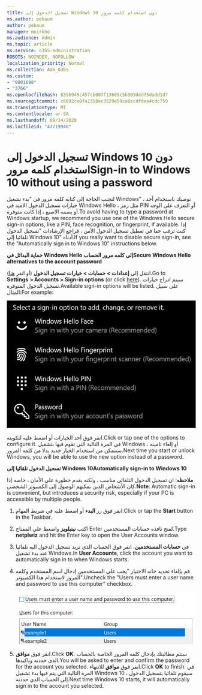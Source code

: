 ```yaml
---
title: تسجيل الدخول إلى Windows 10 دون استخدام كلمه مرور
ms.author: pebaum
author: pebaum
manager: mnirkhe
ms.audience: Admin
ms.topic: article
ms.service: o365-administration
ROBOTS: NOINDEX, NOFOLLOW
localization_priority: Normal
ms.collection: Adm_O365
ms.custom:
- "9001690"
- "3766"
ms.openlocfilehash: 839b945c457cb007f13605c5b903ded75dadd1d7
ms.sourcegitcommit: c6692ce0fa1358ec3529e59ca0ecdfdea4cdc759
ms.translationtype: MT
ms.contentlocale: ar-SA
ms.lasthandoff: 09/14/2020
ms.locfileid: "47719940"
---
```

# <a name="sign-in-to-windows-10-without-using-a-password"></a><span data-ttu-id="d7100-102">تسجيل الدخول إلى Windows 10 دون استخدام كلمه مرور</span><span class="sxs-lookup"><span data-stu-id="d7100-102">Sign-in to Windows 10 without using a password</span></span>

<span data-ttu-id="d7100-103">لتجنب الحاجة إلى كتابه كلمه مرور في "بدء تشغيل Windows" ، نوصيك باستخدام أحد خيارات تسجيل الدخول الامنه في Windows Hello ، مثل رمز PIN أو التعرف علي الوجه أو بصمه الاصبع ، إذا كانت متوفرة.</span><span class="sxs-lookup"><span data-stu-id="d7100-103">To avoid having to type a password at Windows startup, we recommend you use one of the Windows Hello secure sign-in options, like a PIN, face recognition, or fingerprint, if available.</span></span> <span data-ttu-id="d7100-104">إذا كنت ترغب حقا في تعطيل تسجيل الدخول الأمن ، فراجع الإرشادات "تسجيل الدخول تلقائيا إلى Windows 10" أدناه.</span><span class="sxs-lookup"><span data-stu-id="d7100-104">If you really want to disable secure sign-in, see the "Automatically sign in to Windows 10" instructions below.</span></span>

<span data-ttu-id="d7100-105">**حماية البدائل في Windows Hello إلى كلمه مرور الحساب**</span><span class="sxs-lookup"><span data-stu-id="d7100-105">**Secure Windows Hello alternatives to the account password**</span></span>

<span data-ttu-id="d7100-106">انتقل إلى **إعدادات > حسابات > خيارات تسجيل الدخول** (أو انقر [هنا](ms-settings:signinoptions?activationSource=GetHelp)).</span><span class="sxs-lookup"><span data-stu-id="d7100-106">Go to **Settings  > Accounts > Sign-in options** (or click [here](ms-settings:signinoptions?activationSource=GetHelp)).</span></span> <span data-ttu-id="d7100-107">سيتم ادراج خيارات تسجيل الدخول المتوفرة.</span><span class="sxs-lookup"><span data-stu-id="d7100-107">Available sign-in options will be listed.</span></span> <span data-ttu-id="d7100-108">على سبيل المثال:</span><span class="sxs-lookup"><span data-stu-id="d7100-108">For example:</span></span>

![خيارات تسجيل الدخول.](media/sign-in-options.png)

<span data-ttu-id="d7100-110">انقر فوق أحد الخيارات أو اضغط عليه لتكوينه.</span><span class="sxs-lookup"><span data-stu-id="d7100-110">Click or tap one of the options to configure it.</span></span> <span data-ttu-id="d7100-111">في المرة التالية التي تقوم فيها بتشغيل Windows أو إلغاء تامينه ، ستتمكن من استخدام الخيار جديد بدلا من كلمه المرور.</span><span class="sxs-lookup"><span data-stu-id="d7100-111">Next time you start or unlock Windows, you will be able to use the new option instead of a password.</span></span> 

<span data-ttu-id="d7100-112">**تسجيل الدخول تلقائيا إلى Windows 10**</span><span class="sxs-lookup"><span data-stu-id="d7100-112">**Automatically sign-in to Windows 10**</span></span>

<span data-ttu-id="d7100-113">**ملاحظه**: ان تسجيل الدخول التلقائي مناسب ، ولكنه يقدم خطورة علي الأمان ، خاصه إذا كان الأشخاص الذين يمكنهم الوصول إلى الكمبيوتر الشخصي.</span><span class="sxs-lookup"><span data-stu-id="d7100-113">**Note**: Automatic sign-in is convenient, but introduces a security risk, especially if your PC is accessible by multiple people.</span></span> 

1. <span data-ttu-id="d7100-114">انقر فوق زر **البدء** أو اضغط عليه في شريط المهام.</span><span class="sxs-lookup"><span data-stu-id="d7100-114">Click or tap the **Start** button in the Taskbar.</span></span>

2. <span data-ttu-id="d7100-115">اكتب **نيتبلويز** واضغط علي المفتاح Enter لفتح نافذه حسابات المستخدمين.</span><span class="sxs-lookup"><span data-stu-id="d7100-115">Type **netplwiz** and hit the Enter key to open the User Accounts window.</span></span>

3. <span data-ttu-id="d7100-116">في **حسابات المستخدمين**، انقر فوق الحساب الذي تريد تسجيل الدخول اليه تلقائيا عند بدء تشغيل Windows.</span><span class="sxs-lookup"><span data-stu-id="d7100-116">In **User Accounts**, click the account you want to automatically sign in to when Windows starts.</span></span>

4. <span data-ttu-id="d7100-117">قم بإلغاء تحديد خانه الاختيار "يجب علي المستخدمين إدخال اسم المستخدم وكلمه المرور لاستخدام هذا الكمبيوتر".</span><span class="sxs-lookup"><span data-stu-id="d7100-117">Uncheck the "Users must enter a user name and password to use this computer" checkbox.</span></span>

    ![يجب ان يدخل المستخدمون خيار اسم المستخدم وكلمه المرور.](media/users-must-enter-username.png)

5. <span data-ttu-id="d7100-119">انقر فوق **موافق**.</span><span class="sxs-lookup"><span data-stu-id="d7100-119">Click **OK**.</span></span> <span data-ttu-id="d7100-120">ستتم مطالبتك بإدخال كلمه المرور الخاصة بالحساب الذي حددته وتاكيدها.</span><span class="sxs-lookup"><span data-stu-id="d7100-120">You will be asked to enter and confirm the password for the account you selected.</span></span> <span data-ttu-id="d7100-121">انقر فوق **موافق** للانتهاء.</span><span class="sxs-lookup"><span data-stu-id="d7100-121">Click **OK** to finish.</span></span> <span data-ttu-id="d7100-122">في المرة التالية التي يتم فيها بدء تشغيل Windows 10 ، سيقوم تلقائيا بتسجيل الدخول إلى الحساب الذي حددته.</span><span class="sxs-lookup"><span data-stu-id="d7100-122">Next time Windows 10 starts, it will automatically sign in to the account you selected.</span></span>

